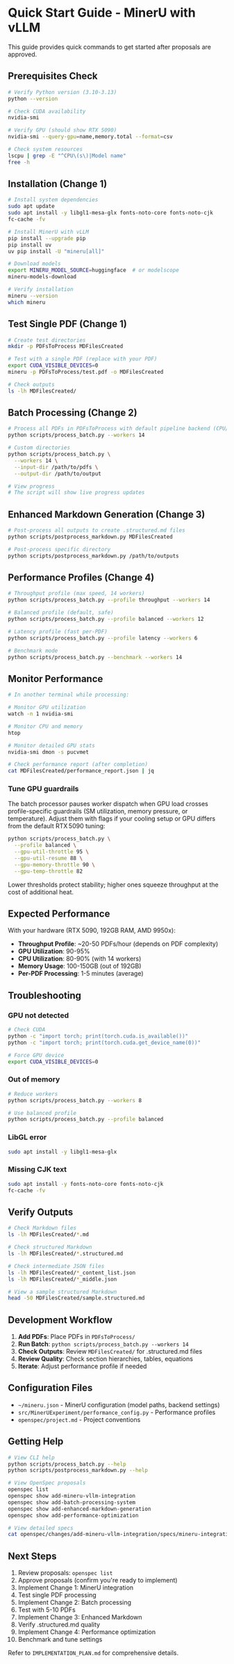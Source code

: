 # Quick Start Guide - MinerU with vLLM

This guide provides quick commands to get started after proposals are approved.

## Prerequisites Check

```bash
# Verify Python version (3.10-3.13)
python --version

# Check CUDA availability
nvidia-smi

# Verify GPU (should show RTX 5090)
nvidia-smi --query-gpu=name,memory.total --format=csv

# Check system resources
lscpu | grep -E "^CPU\(s\)|Model name"
free -h
```

## Installation (Change 1)

```bash
# Install system dependencies
sudo apt update
sudo apt install -y libgl1-mesa-glx fonts-noto-core fonts-noto-cjk
fc-cache -fv

# Install MinerU with vLLM
pip install --upgrade pip
pip install uv
uv pip install -U "mineru[all]"

# Download models
export MINERU_MODEL_SOURCE=huggingface  # or modelscope
mineru-models-download

# Verify installation
mineru --version
which mineru
```

## Test Single PDF (Change 1)

```bash
# Create test directories
mkdir -p PDFsToProcess MDFilesCreated

# Test with a single PDF (replace with your PDF)
export CUDA_VISIBLE_DEVICES=0
mineru -p PDFsToProcess/test.pdf -o MDFilesCreated

# Check outputs
ls -lh MDFilesCreated/
```

## Batch Processing (Change 2)

```bash
# Process all PDFs in PDFsToProcess with default pipeline backend (CPU/GPU mixed)
python scripts/process_batch.py --workers 14

# Custom directories
python scripts/process_batch.py \
  --workers 14 \
  --input-dir /path/to/pdfs \
  --output-dir /path/to/output

# View progress
# The script will show live progress updates
```

## Enhanced Markdown Generation (Change 3)

```bash
# Post-process all outputs to create .structured.md files
python scripts/postprocess_markdown.py MDFilesCreated

# Post-process specific directory
python scripts/postprocess_markdown.py /path/to/outputs
```

## Performance Profiles (Change 4)

```bash
# Throughput profile (max speed, 14 workers)
python scripts/process_batch.py --profile throughput --workers 14

# Balanced profile (default, safe)
python scripts/process_batch.py --profile balanced --workers 12

# Latency profile (fast per-PDF)
python scripts/process_batch.py --profile latency --workers 6

# Benchmark mode
python scripts/process_batch.py --benchmark --workers 14
```

## Monitor Performance

```bash
# In another terminal while processing:

# Monitor GPU utilization
watch -n 1 nvidia-smi

# Monitor CPU and memory
htop

# Monitor detailed GPU stats
nvidia-smi dmon -s pucvmet

# Check performance report (after completion)
cat MDFilesCreated/performance_report.json | jq
```

### Tune GPU guardrails

The batch processor pauses worker dispatch when GPU load crosses profile-specific guardrails (SM
utilization, memory pressure, or temperature). Adjust them with flags if your cooling setup or GPU
differs from the default RTX 5090 tuning:

```bash
python scripts/process_batch.py \
  --profile balanced \
  --gpu-util-throttle 95 \
  --gpu-util-resume 88 \
  --gpu-memory-throttle 90 \
  --gpu-temp-throttle 82
```

Lower thresholds protect stability; higher ones squeeze throughput at the cost of additional heat.

## Expected Performance

With your hardware (RTX 5090, 192GB RAM, AMD 9950x):

- **Throughput Profile**: ~20-50 PDFs/hour (depends on PDF complexity)
- **GPU Utilization**: 90-95%
- **CPU Utilization**: 80-90% (with 14 workers)
- **Memory Usage**: 100-150GB (out of 192GB)
- **Per-PDF Processing**: 1-5 minutes (average)

## Troubleshooting

### GPU not detected

```bash
# Check CUDA
python -c "import torch; print(torch.cuda.is_available())"
python -c "import torch; print(torch.cuda.get_device_name(0))"

# Force GPU device
export CUDA_VISIBLE_DEVICES=0
```

### Out of memory

```bash
# Reduce workers
python scripts/process_batch.py --workers 8

# Use balanced profile
python scripts/process_batch.py --profile balanced
```

### LibGL error

```bash
sudo apt install -y libgl1-mesa-glx
```

### Missing CJK text

```bash
sudo apt install -y fonts-noto-core fonts-noto-cjk
fc-cache -fv
```

## Verify Outputs

```bash
# Check Markdown files
ls -lh MDFilesCreated/*.md

# Check structured Markdown
ls -lh MDFilesCreated/*.structured.md

# Check intermediate JSON files
ls -lh MDFilesCreated/*_content_list.json
ls -lh MDFilesCreated/*_middle.json

# View a sample structured Markdown
head -50 MDFilesCreated/sample.structured.md
```

## Development Workflow

1. **Add PDFs**: Place PDFs in `PDFsToProcess/`
2. **Run Batch**: `python scripts/process_batch.py --workers 14`
3. **Check Outputs**: Review `MDFilesCreated/` for .structured.md files
4. **Review Quality**: Check section hierarchies, tables, equations
5. **Iterate**: Adjust performance profile if needed

## Configuration Files

- `~/mineru.json` - MinerU configuration (model paths, backend settings)
- `src/MinerUExperiment/performance_config.py` - Performance profiles
- `openspec/project.md` - Project conventions

## Getting Help

```bash
# View CLI help
python scripts/process_batch.py --help
python scripts/postprocess_markdown.py --help

# View OpenSpec proposals
openspec list
openspec show add-mineru-vllm-integration
openspec show add-batch-processing-system
openspec show add-enhanced-markdown-generation
openspec show add-performance-optimization

# View detailed specs
cat openspec/changes/add-mineru-vllm-integration/specs/mineru-integration/spec.md
```

## Next Steps

1. Review proposals: `openspec list`
2. Approve proposals (confirm you're ready to implement)
3. Implement Change 1: MinerU integration
4. Test single PDF processing
5. Implement Change 2: Batch processing
6. Test with 5-10 PDFs
7. Implement Change 3: Enhanced Markdown
8. Verify .structured.md quality
9. Implement Change 4: Performance optimization
10. Benchmark and tune settings

Refer to `IMPLEMENTATION_PLAN.md` for comprehensive details.
